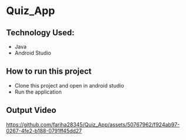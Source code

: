 # Quiz_App
## Technology Used:
- Java
- Android Studio

## How to run this project
- Clone this project and open in android studio
- Run the application

## Output Video
https://github.com/fariha28345/Quiz_App/assets/50767962/f924ab97-0267-4fe2-b188-0791ff45dd27


